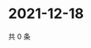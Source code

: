 # 2021-12-18

共 0 条

<!-- BEGIN WEIBO -->
<!-- 最后更新时间 Sat Dec 18 2021 01:15:37 GMT+0800 (China Standard Time) -->

<!-- END WEIBO -->
